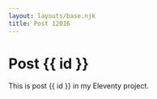 ```yaml
---
layout: layouts/base.njk
title: Post 12016
---
```


# Post {{ id }}

This is post {{ id }} in my Eleventy project.
